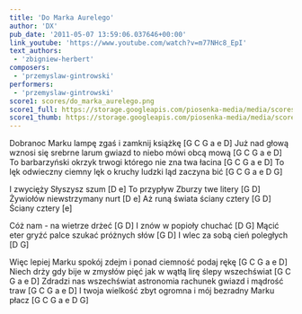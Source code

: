 ```yaml
---
title: 'Do Marka Aurelego'
author: 'DX'
pub_date: '2011-05-07 13:59:06.037646+00:00'
link_youtube: 'https://www.youtube.com/watch?v=m77NHc8_EpI'
text_authors:
 - 'zbigniew-herbert'
composers:
 - 'przemyslaw-gintrowski'
performers:
 - 'przemyslaw-gintrowski'
score1: scores/do_marka_aurelego.png
score1_full: https://storage.googleapis.com/piosenka-media/media/scores/do_marka_aurelego.png
score1_thumb: https://storage.googleapis.com/piosenka-media/media/scores/do_marka_aurelego.png.180x0_q85_upscale.jpg
---
```


Dobranoc Marku lampę zgaś i zamknij książkę [G C G a e D]
Już nad głową wznosi się srebrne larum gwiazd to niebo mówi obcą mową [G C G a e D]
To barbarzyński okrzyk trwogi którego nie zna twa łacina [G C G a e D]
To lęk odwieczny ciemny lęk o kruchy ludzki ląd zaczyna bić [G C G a e D G]

I zwycięży Słyszysz szum [D e]
To przypływ Zburzy twe litery [G D]
Żywiołów niewstrzymany nurt [D e]
Aż runą świata ściany cztery [G D]
Ściany cztery [e]

Cóż nam - na wietrze drżeć [G D]
I znów w popioły chuchać [D G]
Mącić eter gryźć palce szukać próżnych słów [G D]
I wlec za sobą cień poległych [D G]

Więc lepiej Marku spokój zdejm i ponad ciemność podaj rękę [G C G a e D]
Niech drży gdy bije w zmysłów pięć jak w wątłą lirę ślepy wszechświat [G C G a e D]
Zdradzi nas wszechświat astronomia rachunek gwiazd i mądrość traw [G C G a e D]
I twoja wielkość zbyt ogromna i mój bezradny Marku płacz [G C G a e D G]